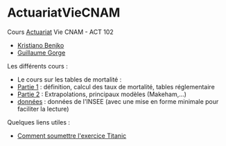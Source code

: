 # ActuariatVieCNAM
Cours [Actuariat](https://actuariat.cnam.fr/) Vie CNAM - ACT 102 
- [Kristiano Benjko](https://www.linkedin.com/in/kristianobejko/)
- [Guillaume Gorge](https://www.linkedin.com/in/guillaume-gorge-05340a8/)


Les différents cours : 
- Le cours sur les tables de mortalité : 
- [Partie 1](https://github.com/RessourcesActuariat/ActuariatVieCNAM/blob/main/Table%20de%20Mortalit%C3%A9%20-%20Partie%201.ipynb) : définition, calcul des taux de mortalité, tables réglementaire
- [Partie 2](https://github.com/RessourcesActuariat/ActuariatVieCNAM/blob/main/Table%20de%20Mortalit%C3%A9%20-%20Partie%202vf.ipynb) : Extrapolations, principaux modèles (Makeham,...)
- [données](https://github.com/RessourcesActuariat/ActuariatVieCNAM/tree/main/DataActuariat) : données de l'INSEE (avec une mise en forme minimale pour faciliter la lecture)


Quelques liens utiles : 
- [Comment soumettre l'exercice Titanic](https://github.com/RessourcesActuariat/ActuariatVieCNAM/tree/main/SoumissionTitanic.md)

